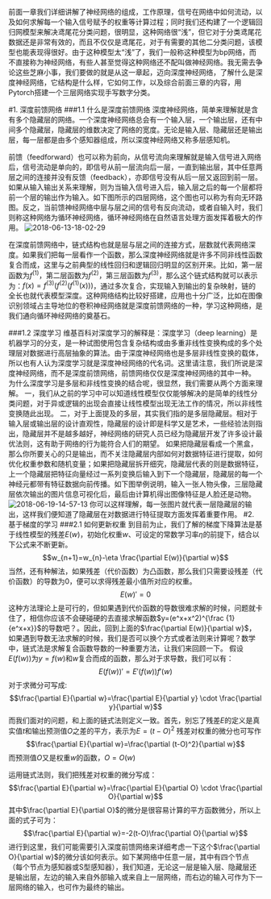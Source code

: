 前面一章我们详细讲解了神经网络的组成，工作原理，信号在网络中如何流动，以及如何求解每一个输入信号赋予的权重等计算过程；同时我们还构建了一个逻辑回归网模型来解决鸢尾花分类问题，很明显，这种网络很“浅”，但它对于分类鸢尾花数据还是非常有效的，而且不仅仅是鸢尾花，对于有需要的其他二分类问题，该模型也能表现得很好。由于这种模型太“浅”了，我们一般称这种模型为bp网络，而不直接称为神经网络，有些人甚至觉得这种网络还不配叫做神经网络。我无需去争论这些芝麻小事，我们要做的就是从这一章起，迈向深度神经网络，了解什么是深度神经网络，它结构是什么样，它如何工作，以及综合前面三章的内容，用Pytorch搭建一个三层网络实现手写数字分类。

#1. 深度前馈网络
###1.1 什么是深度前馈网络
深度神经网络，简单来理解就是含有多个隐藏层的网络。一个深度神经网络总会有一个输入层，一个输出层，还有中间多个隐藏层，隐藏层的维数决定了网络的宽度。无论是输入层、隐藏层还是输出层，每一层都是由多个感知器组成，所以深度神经网络又称多层感知机。

前馈（feedforward）也可以称为前向，从信号流向来理解就是输入信号进入网络后，信号流动是单向的，即信号从前一层流向后一层，一直到输出层，其中任意两层之间的连接并没有反馈（feedback），亦即信号没有从后一层又返回到前一层。如果从输入输出关系来理解，则为当输入信号进入后，输入层之后的每一个层都将前一个层的输出作为输入。如下图所示的四层网络，这个图也可以称为有向无环路图。反之，当前馈神经网络中层与层之间的信号有反向流动，或者自输入时，我们则称这种网络为循环神经网络，循环神经网络在自然语言处理方面发挥着极大的作用。
![2018-06-13-18-02-29](http://qiniu.xdpie.com/2018-06-13-18-02-29.png)

在深度前馈网络中，链式结构也就是层与层之间的连接方式，层数就代表网络深度。如果我们把每一层看作一个函数，那么深度神经网络就是许多不同非线性函数复合而成，这里与之前典型的线性回归和逻辑回归明显的区别开来。比如，第一层函数为$f^{(1)}$，第二层函数为$f^{(2)}$，第三层函数为$f^{(3)}$，那么这个链式结构就可以表示为：$f(x)=f^{(3)}(f^{(2)}(f^{(1)}(x)))$，通过多次复合，实现输入到输出的复杂映射，链的全长也就代表模型深度。这种网络结构比较好搭建，应用也十分广泛，比如在图像识别领域占主导地位的卷积神经网络就是深度前馈网络的一种，学习这种网络，是我们通向循环神经网络的奠基石。

###1.2 深度学习
维基百科对深度学习的解释是：深度学习（deep learning）是机器学习的分支，是一种试图使用包含复杂结构或由多重非线性变换构成的多个处理层对数据进行高层抽象的算法。由于深度神经网络也是多层非线性变换的载体，所以也有人认为深度学习就是深度神经网络的代名词。这里请注意，我们所说是深度神经网络，而不是深度前馈网络，前馈网络仅仅是深度神经网络的其中一种。
为什么深度学习是多层和非线性变换的结合呢，很显然，我们需要从两个方面来理解。
一，我们从之前的学习中可以知道线性模型仅仅能够解决的是简单的线性分类问题，对于异或逻辑的出现会直接让线性模型出现无法工作的情况，所以非线性变换随此出现。
二，对于上面提及的多层，其实我们指的是多层隐藏层。相对于输入层或输出层的设计直观性，隐藏层的设计即是科学又是艺术，一些经验法则指出，隐藏层并不是越多越好，神经网络的研究人员已经为隐藏层开发了许多设计最优法则，这有助于网络的行为能符合人们的期望。
如果把隐藏层看成一个黑盒，那么你所要关心的只是输出，而不关注隐藏层内部如何对数据特征进行提取，如何优化权重参数和随机变量；如果把隐藏层拆开细究，隐藏层代表的则是数据特征，上一个隐藏层把特征向量经过一系列变换后输入到下一个隐藏层，隐藏层的每一个神经元都带有特征数据向前传播。如下图举例说明，输入一张人物头像，三层隐藏层依次输出的图片信息可视化后，最后由计算机得出图像特征是人脸还是动物。
![2018-06-19-14-57-13](http://qiniu.xdpie.com/2018-06-19-14-57-13.png)
你可以这样理解，每一张图片就代表一层隐藏层的输出，这样我们便知道了隐藏层在对数据进行特征提取方面发挥着重要作用。
#2. 基于梯度的学习
###2.1 如何更新权重
到目前为止，我们了解的梯度下降算法是基于线性模型的残差$E(w)$，初始化权重$w$、可设定的常数学习率$\eta$的前提下，结合以下公式来不断更新。
$$w_{n+1}=w_{n}-\eta  \frac{\partial E(w)}{\partial w}$$
当然，还有种解法，如果残差（代价函数）为凸函数，那么我们只需要设残差（代价函数）的导数为0，便可以求得残差最小值所对应的权重。
$$E(w)'=0$$
这种方法理论上是可行的，但如果遇到代价函数的导数很难求解的时候，问题就卡住了，相信你应该不会硬碰硬的去直接求解函数$y=(e^x+x^2)^{\frac {1} {e^x+x}}$的导数吧？。因此，回到上面的$\frac{\partial E(w)}{\partial w}$，如果遇到导数无法求解的时候，我们是否可以换个方式或者法则来计算呢？数学中，链式法是求解复合函数导数的一种重要方法，让我们来回顾一下。
假设$E(f(w))$为$y=f(w)$和$w$复合而成的函数，那么对于求导数，我们可以有：
$$E(f(w))'=E'(f(w))f'(w)$$
对于求微分可写成:
$$\frac{\partial E}{\partial w}=\frac{\partial E}{\partial y} \cdot \frac{\partial y}{\partial w}$$
而我们面对的问题，和上面的链式法则定义一致。首先，别忘了残差$E$的定义是真实值$t$和输出预测值$O$之差的平方，表示为$E=(t-O)^2$
残差对权重的微分也可写作
$$\frac{\partial E}{\partial w}=\frac{\partial (t-O)^2}{\partial w}$$
而预测值$O$又是权重$w$的函数，$O=O(w)$

运用链式法则，我们把残差对权重的微分写成：
$$\frac{\partial E}{\partial w}=\frac{\partial E}{\partial O} \cdot \frac{\partial O}{\partial w}$$
其中$\frac{\partial E}{\partial O}$的微分是很容易计算的平方函数微分，所以上面的式子可为：
$$\frac{\partial E}{\partial w}=-2(t-O)\frac{\partial O}{\partial w}$$
进行到这里，我们可能需要引入深度前馈网络来详细考虑一下这个$\frac{\partial O}{\partial w}$的微分该如何表示。如下某网络中任意一层，其中有四个节点（每个节点为感知器或S型感知器），我们知道，无论这一层是输入层、隐藏层还是输出层，左边的输入来自外部输入或来自上一层网络，而右边的输入可作为下一层网络的输入，也可作为最终的输出。